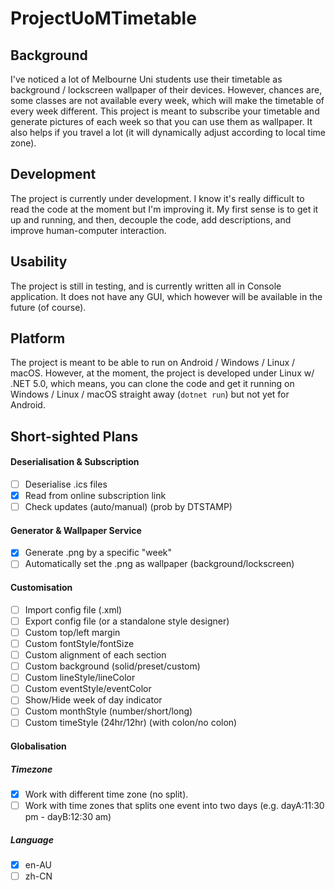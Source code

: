 # ProjectUoMTimetable
## Background
I've noticed a lot of Melbourne Uni students use their timetable as background / lockscreen wallpaper of their devices. However, chances are, some classes are not available every week, which will make the timetable of every week different. This project is meant to subscribe your timetable and generate pictures of each week so that you can use them as wallpaper.
It also helps if you travel a lot (it will dynamically adjust according to local time zone).

## Development
The project is currently under development. I know it's really difficult to read the code at the moment but I'm improving it. My first sense is to get it up and running, and then, decouple the code, add descriptions, and improve human-computer interaction.

## Usability
The project is still in testing, and is currently written all in Console application. It does not have any GUI, which however will be available in the future (of course).

## Platform
The project is meant to be able to run on Android / Windows / Linux / macOS.
However, at the moment, the project is developed under Linux w/ .NET 5.0, which means, you can clone the code and get it running on Windows / Linux / macOS straight away (```dotnet run```) but not yet for Android.

## Short-sighted Plans
#### Deserialisation & Subscription
- [ ] Deserialise .ics files
- [x] Read from online subscription link
- [ ] Check updates (auto/manual) (prob by DTSTAMP)
#### Generator & Wallpaper Service
- [x] Generate .png by a specific "week"
- [ ] Automatically set the .png as wallpaper (background/lockscreen)
#### Customisation
- [ ] Import config file (.xml)
- [ ] Export config file (or a standalone style designer)
- [ ] Custom top/left margin
- [ ] Custom fontStyle/fontSize
- [ ] Custom alignment of each section
- [ ] Custom background (solid/preset/custom)
- [ ] Custom lineStyle/lineColor
- [ ] Custom eventStyle/eventColor
- [ ] Show/Hide week of day indicator
- [ ] Custom monthStyle (number/short/long)
- [ ] Custom timeStyle (24hr/12hr) (with colon/no colon)
#### Globalisation
##### Timezone
- [x] Work with different time zone (no split).
- [ ] Work with time zones that splits one event into two days (e.g. dayA:11:30 pm - dayB:12:30 am)
##### Language
- [x] en-AU
- [ ] zh-CN
